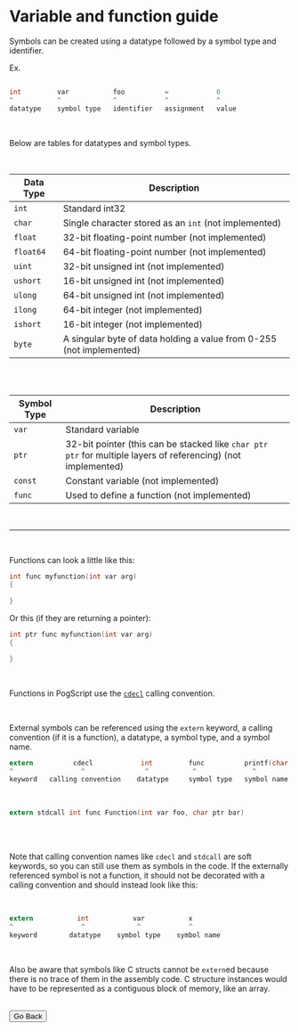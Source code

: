 # Variable and function guide

Symbols can be created using a datatype followed by a symbol type and identifier.

Ex.

```c

int         var           foo          =            0
^           ^             ^            ^            ^
datatype    symbol type   identifier   assignment   value
```

<br/>

Below are tables for datatypes and symbol types.

<br/>

| Data Type     | Description 
| -----------   | ----------- 
| `int`         | Standard int32
| `char`	| Single character stored as an `int` (not implemented)
| `float`       | 32-bit floating-point number (not implemented)
| `float64`     | 64-bit floating-point number (not implemented)
| `uint`	| 32-bit unsigned int (not implemented)
| `ushort`	| 16-bit unsigned int (not implemented)
| `ulong`	| 64-bit unsigned int (not implemented)
| `ilong`	| 64-bit integer (not implemented)
| `ishort`	| 16-bit integer (not implemented)
| `byte`	| A singular byte of data holding a value from 0-255 (not implemented)

<br/>
<br/>

| Symbol Type   | Description 
| -----------   | ----------- 
| `var`         | Standard variable
| `ptr`         | 32-bit pointer (this can be stacked like `char ptr ptr` for multiple layers of referencing) (not implemented)
| `const`       | Constant variable (not implemented)
| `func`        | Used to define a function (not implemented)

<br/>

---------------------------------

<br/>

Functions can look a little like this:

```c
int func myfunction(int var arg)
{
	
}
```

Or this (if they are returning a pointer):

```c
int ptr func myfunction(int var arg)
{

}
```

<br/>

Functions in PogScript use the [`cdecl`](https://en.wikipedia.org/wiki/X86_calling_conventions#cdecl) calling convention.

<br/>

External symbols can be referenced using the `extern` keyword, a calling convention (if it is a function), a datatype, a symbol type, and a symbol name.

```c
extern          cdecl            int         func          printf(char ptr, ...)
^                 ^               ^           ^              ^
keyword   calling convention    datatype     symbol type   symbol name
```

<br/>

```c
extern stdcall int func Function(int var foo, char ptr bar)
```

<br/>
<br/>

Note that calling convention names like `cdecl` and `stdcall` are soft keywords, so you can still use them as symbols in the code. If the externally referenced symbol is not a function, it should not be decorated with a calling convention and should instead look like this:

<br/>

```c
extern           int           var           x
^                 ^             ^            ^
keyword        datatype    symbol type    symbol name
```

<br/>

Also be aware that symbols like C structs cannot be `extern`ed because there is no trace of them in the assembly code. C structure instances would have to be represented as a contiguous block of memory, like an array.

<br/>

<form method="get" action="./index.md">
	<button type="submit">Go Back</button>
</form>
